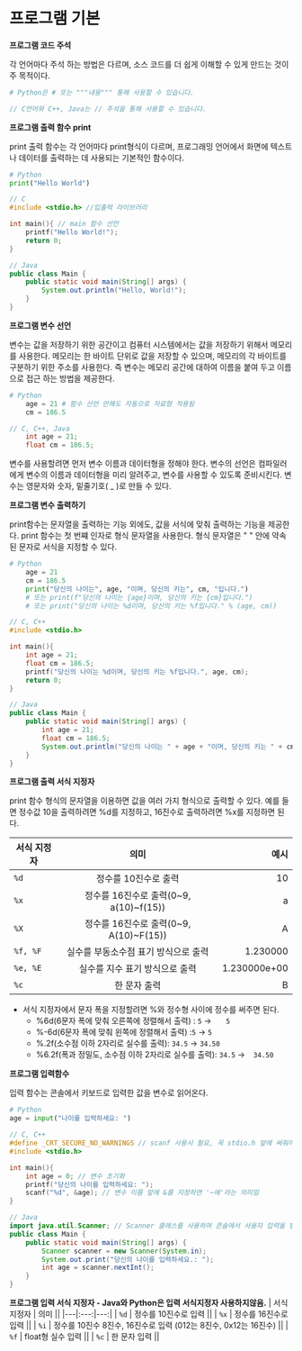 # 프로그램 기본

**프로그램 코드 주석**

각 언어마다 주석 하는 방법은 다르며, 소스 코드를 더 쉽게 이해할 수 있게 만드는 것이 주 목적이다.
```python
# Python은 # 또는 """내용""" 통해 사용할 수 있습니다.
```
```c
// C언어와 C++, Java는 // 주석을 통해 사용할 수 있습니다.
```


**프로그램 출력 함수 print**

print 출력 함수는 각 언어마다 print형식이 다르며, 프로그래밍 언어에서 화면에 텍스트나 데이터를 출력하는 데 사용되는 기본적인 함수이다.
```python
# Python
print("Hello World")
```
```c
// C
#include <stdio.h> //입출력 라이브러리

int main(){ // main 함수 선언
    printf("Hello World!");
    return 0;
}
```
```Java
// Java
public class Main {
    public static void main(String[] args) {
        System.out.println("Hello, World!");
    }
}
```
**프로그램 변수 선언**

변수는 값을 저장하기 위한 공간이고 컴퓨터 시스템에서는 값을 저장하기 위해서 메모리를 사용한다. 메모리는 한 바이트 단위로 값을 저장할 수 있으며, 메모리의 각 바이트를 구분하기 위한 주소를 사용한다. 즉 변수는 메모리 공간에 대하여 이름을 붙여 두고 이름으로 접근 하는 방법을 제공한다.
```python
# Python
    age = 21 # 함수 선언 안해도 자동으로 자료형 적용됨
    cm = 186.5
```
```c
// C, C++, Java
    int age = 21;
    float cm = 186.5;
```
변수를 사용할려면 먼저 변수 이름과 데이터형을 정해야 한다. 변수의 선언은 컴파일러에게 변수의 이름과 데이터형을 미리 알려주고, 변수를 사용할 수 있도록 준비시킨다. 변수는 영문자와 숫자, 밑줄기호( _ )로 만들 수 있다.

**프로그램 변수 출력하기**

print함수는 문자열을 출력하는 기능 외에도, 값을 서식에 맞춰 출력하는 기능을 제공한다. print 함수는 첫 번쨰 인자로 형식 문자열을 사용한다. 형식 문자열은 " " 안에 약속된 문자로 서식을 지정할 수 있다.
```python
# Python
    age = 21
    cm = 186.5
    print("당신의 나이는", age, "이며, 당신의 키는", cm, "입니다.")
    # 또는 print(f"당신의 나이는 {age}이며, 당신의 키는 {cm}입니다.")
    # 또는 print("당신의 나이는 %d이며, 당신의 키는 %f입니다." % (age, cm))
```
```c
// C, C++
#include <stdio.h>

int main(){
    int age = 21;
    float cm = 186.5;
    printf("당신의 나이는 %d이며, 당신의 키는 %f입니다.", age, cm);
    return 0;
}
```
```Java
// Java
public class Main {
    public static void main(String[] args) {
        int age = 21;
        float cm = 186.5;
        System.out.println("당신의 나이는 " + age + "이며, 당신의 키는 " + cm + "입니다."); // 공백 추가
    }
}
```
**프로그램 출력 서식 지정자**

print 함수 형식의 문자열을 이용하면 값을 여러 가지 형식으로 출력할 수 있다. 예를 들면 정수값 10을 출력하려면 %d를 지정하고, 16진수로 출력하려면 %x를 지정하면 된다.

| 서식 지정자 | 의미 | 예시|
|---|:---:|---:|
| `%d` | 정수를 10진수로 출력 | 10|
| `%x` | 정수를 16진수로 출력(0~9, a(10)~f(15)) |  a|
| `%X` | 정수를 16진수로 출력(0~9, A(10)~F(15)) |  A|
| `%f, %F` | 실수를 부동소수점 표기 방식으로 출력 |  1.230000|
| `%e, %E` | 실수를 지수 표기 방식으로 출력 |  1.230000e+00|
| `%c` | 한 문자 출력 |  B|
- 서식 지정자에서 문자 폭을 지정할려면 %와 정수형 사이에 정수를 써주면 된다.
    - %6d(6문자 폭에 맞춰 오른쪽에 정렬해서 출력) : `5` -> `ㅤㅤ5`
    - %-6d(6문자 폭에 맞춰 왼쪽에 정렬해서 출력) :`5` -> `5ㅤㅤ`
    - %.2f(소수점 이하 2자리로 실수를 출력): `34.5` -> `34.50` 
    - %6.2f(폭과 정밀도, 소수점 이하 2자리로 실수를 출력): `34.5` -> `ㅤ34.50` 

**프로그램 입력함수**

입력 함수는 콘솔에서 키보드로 입력한 값을 변수로 읽어온다. 
```python
# Python
age = input("나이를 입력하세요: ")
```
```c
// C, C++
#define _CRT_SECURE_NO_WARNINGS // scanf 사용시 필요, 꼭 stdio.h 앞에 써줘야 한다.
#include <stdio.h>

int main(){
    int age = 0; // 변수 초기화
    printf("당신의 나이를 입력하세요: ");
    scanf("%d", &age); // 변수 이름 앞에 &를 지정하면 '~에'라는 의미임
}
```
```Java
// Java
import java.util.Scanner; // Scanner 클래스를 사용하여 콘솔에서 사용자 입력을 받을 수 있는 객체를 생성
public class Main {
    public static void main(String[] args) {
        Scanner scanner = new Scanner(System.in);
        System.out.print("당신의 나이를 입력하세요.: ");
        int age = scanner.nextInt();
    }
}
```
**프로그램 입력 서식 지정자 - Java와 Python은 입력 서식지정자 사용하지않음.**
| 서식 지정자 | 의미 ||
|---|:---:|---:|
| `%d` | 정수를 10진수로 입력 ||
| `%x` | 정수를 16진수로 입력 ||
| `%i` | 정수를 10진수 8진수, 16진수로 입력 (012는 8진수, 0x12는 16진수) ||
| `%f` | float형 실수 입력 ||
| `%c` | 한 문자 입력 ||